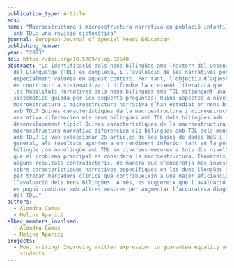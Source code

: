 ```yaml
---
publication_type: Article
eds: .
name: "Macroestructura i microestructura narrativa en població infantil bilingüe
  amb TDL: una revisió sistemàtica"
journal: European Journal of Special Needs Education
publishing_house: .
year: "2023"
doi: https://doi.org/10.5209/rlog.82548
abstract: "La identificació dels nens bilingües amb Trastorn del Desenvolupament
  del Llenguatge (TDL) és complexa, i l’avaluació de les narratives pot ser
  especialment valuosa en aquest context. Per tant, l'objectiu d’aquest estudi
  és contribuir a sistematitzar i difondre la creixent literatura que investiga
  les habilitats narratives dels nens bilingües amb TDL mitjançant una revisió
  sistemàtica guiada per les següents preguntes: Quins aspectes a nivell de la
  macroestructura i microestructura narrativa s’han estudiat en nens bilingües
  amb TDL? Quines característiques de la macroestructura i microestructura
  narrativa diferencien els nens bilingües amb TDL dels bilingües amb
  desenvolupament típic? Quines característiques de la macroestructura i
  microestructura narrativa diferencien els bilingües amb TDL dels monolingües
  amb TDL? Es van seleccionar 25 articles de les bases de dades WoS i Scopus. En
  general, els resultats apunten a un rendiment inferior tant en la població
  bilingüe com monolingüe amb TDL en diverses mesures a tots dos nivells, tot i
  que el problema principal es considera la microestructura. Tanmateix, hi ha
  alguns resultats contradictoris, de manera que s’encoratja més investigació
  sobre característiques narratives específiques en les dues llengües dels nens
  per trobar marcadors clínics que contribueixin a una major eficiència en
  l’avaluació dels nens bilingües. A més, es suggereix que l’avaluació narrativa
  es pugui combinar amb altres mesures per augmentar l’accuratesa diagnòstica
  del TDL."
authors:
  - Alondra Camus
  - Melina Aparici
elbec_members_involved:
  - Alondra Camus
  - Melina Aparici
projects:
  - Now, writing! Improving written expression to guarantee equality across
    students
---
```

